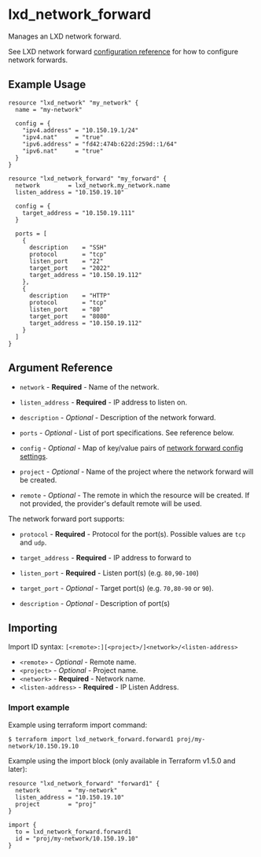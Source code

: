 # lxd_network_forward

Manages an LXD network forward.

See LXD network forward [configuration reference](https://documentation.ubuntu.com/lxd/en/latest/howto/network_forwards/) for how to configure network forwards.

## Example Usage

```hcl
resource "lxd_network" "my_network" {
  name = "my-network"

  config = {
    "ipv4.address" = "10.150.19.1/24"
    "ipv4.nat"     = "true"
    "ipv6.address" = "fd42:474b:622d:259d::1/64"
    "ipv6.nat"     = "true"
  }
}

resource "lxd_network_forward" "my_forward" {
  network        = lxd_network.my_network.name
  listen_address = "10.150.19.10"

  config = {
    target_address = "10.150.19.111"
  }

  ports = [
    {
      description    = "SSH"
      protocol       = "tcp"
      listen_port    = "22"
      target_port    = "2022"
      target_address = "10.150.19.112"
    },
    {
      description    = "HTTP"
      protocol       = "tcp"
      listen_port    = "80"
      target_port    = "8080"
      target_address = "10.150.19.112"
    }
  ]
}
```

## Argument Reference

* `network` - **Required** - Name of the network.

* `listen_address` - **Required** - IP address to listen on.

* `description` - *Optional* - Description of the network forward.

* `ports` - *Optional* - List of port specifications. See reference below.

* `config` - *Optional* - Map of key/value pairs of
  [network forward config settings](https://documentation.ubuntu.com/lxd/en/latest/howto/network_forwards/).

* `project` - *Optional* - Name of the project where the network forward will be created.

* `remote` - *Optional* - The remote in which the resource will be created. If
  not provided, the provider's default remote will be used.

The network forward port supports:

* `protocol` - **Required** - Protocol for the port(s). Possible values are `tcp` and `udp`.

* `target_address` - **Required** - IP address to forward to

* `listen_port` - **Required** - Listen port(s) (e.g. `80,90-100`)

* `target_port` - *Optional* - Target port(s) (e.g. `70,80-90` or `90`).

* `description` - *Optional* - Description of port(s)

## Importing

Import ID syntax: `[<remote>:][<project>/]<network>/<listen-address>`

* `<remote>` - *Optional* - Remote name.
* `<project>` - *Optional* - Project name.
* `<network>` - **Required** - Network name.
* `<listen-address>` - **Required** - IP Listen Address.

### Import example

Example using terraform import command:

```shell
$ terraform import lxd_network_forward.forward1 proj/my-network/10.150.19.10
```

Example using the import block (only available in Terraform v1.5.0 and later):

```hcl
resource "lxd_network_forward" "forward1" {
  network        = "my-network"
  listen_address = "10.150.19.10"
  project        = "proj"
}

import {
  to = lxd_network_forward.forward1
  id = "proj/my-network/10.150.19.10"
}
```
